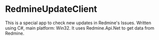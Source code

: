 RedmineUpdateClient
===================
This is a special app to check new updates in Redmine's Issues. Written using C#, main platform: Win32. It uses
Redmine.Api.Net to get data from Redmine. 
